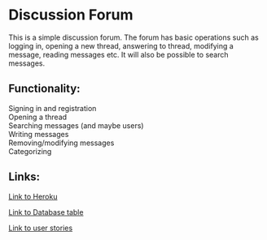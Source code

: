 # Discussion Forum

This is a simple discussion forum. The forum has basic operations such
as logging in, opening a new thread, answering to thread, modifying 
a message, reading messages etc. It will also be possible to search 
messages.

## Functionality:

Signing in and registration   
Opening a thread  
Searching messages (and maybe users)    
Writing messages  
Removing/modifying messages  
Categorizing

## Links:

[Link to Heroku](https://desolate-brushlands-10650.herokuapp.com/)

[Link to Database table](https://github.com/mrasola/keskustelufoorumi/blob/master/documentation/DB_table.md)

[Link to user stories](https://github.com/mrasola/keskustelufoorumi/blob/master/documentation/UserStories.md)
